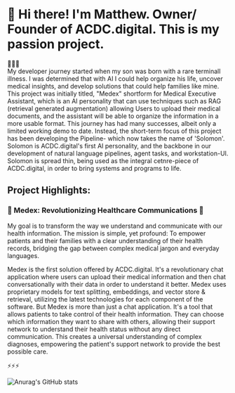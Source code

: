 # 💾 Hi there! I'm Matthew. Owner/ Founder of ACDC.digital. This is my passion project. 


👋👋👋   
My developer journey started when my son was born with a rare terminall illness. I was determined that with AI I could help organize his life, uncover medical insights, and develop solutions that could help families like mine. This project was initially titled, "Medex" shortform for Medical Executive Assistant, which is an AI personality that can use techniques such as RAG (retrieval generated augmentation) allowing Users to upload their medical documents, and the assistant will be able to organize the information in a more usable format. This journey has had many successes, albeit only a limited working demo to date. Instead, the short-term focus of this project has been developing the Pipeline- which now takes the name of 'Solomon'. Solomon is ACDC.digital's first AI personality, and the backbone in our development of natural language pipelines, agent tasks, and workstation-UI. Solomon is spread thin, being used as the integral cetnre-piece of ACDC.digital, in order to bring systems and programs to life. 

<h2>Project Highlights:</h2>
<h3>🩻 Medex: Revolutionizing Healthcare Communications 🩻</h3>

My goal is to transform the way we understand and communicate with our health information. The mission is simple, yet profound: To empower patients and their families with a clear understanding of their health records, bridging the gap between complex medical jargon and everyday languages.

Medex is the first solution offered by ACDC.digital. It's a revolutionary chat application where users can upload their medical information and then chat conversationally with their data in order to understand it better. Medex uses proprietary models for text splitting, embeddings, and vector store & retrieval, utilizing the latest technologies for each component of the software. But Medex is more than just a chat application. It's a tool that allows patients to take control of their health information. They can choose which information they want to share with others, allowing their support network to understand their health status without any direct communication. This creates a universal understanding of complex diagnoses, empowering the patient's support network to provide the best possible care. 



⚡⚡⚡

![Anurag's GitHub stats](https://github-readme-stats.vercel.app/api?username=acdc-digital&show_icons=true)
